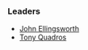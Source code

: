 ### Leaders
* [John Ellingsworth](mailto:john.ellingsworth@owasp.org)
* [Tony Quadros](mailto:tony.quadros@owasp.org)
